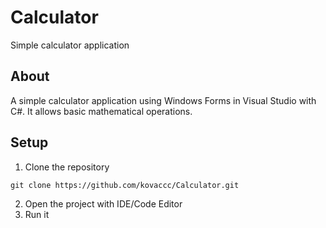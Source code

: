 # Calculator
Simple calculator application 

## About
A simple calculator application using Windows Forms in Visual Studio with C#. It allows basic mathematical operations.

## Setup 
1. Clone the repository
```
git clone https://github.com/kovaccc/Calculator.git
```
2. Open the project with IDE/Code Editor
3. Run it
